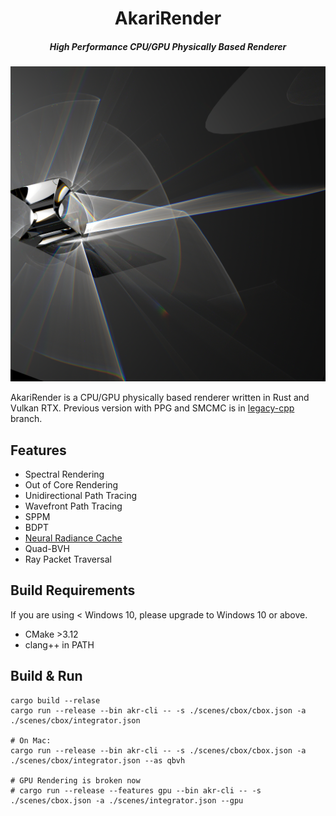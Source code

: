<h1 align="center">AkariRender</h1>
<h5 align="center">High Performance CPU/GPU Physically Based Renderer</h5>

<!-- ![](gallery/beauty4k.png) -->
![](gallery/psor.png)

AkariRender is a CPU/GPU physically based renderer written in Rust and Vulkan RTX.
Previous version with PPG and SMCMC is in [legacy-cpp](https://github.com/shiinamiyuki/akari_render/tree/legacy-cpp) branch.



## Features
- Spectral Rendering
- Out of Core Rendering
- Unidirectional Path Tracing
- Wavefront Path Tracing
- SPPM
- BDPT
- [Neural Radiance Cache](https://arxiv.org/pdf/2106.12372.pdf)
- Quad-BVH
- Ray Packet Traversal

## Build Requirements
If you are using < Windows 10, please upgrade to Windows 10 or above.
- CMake >3.12
- clang++ in PATH

## Build & Run
```
cargo build --relase
cargo run --release --bin akr-cli -- -s ./scenes/cbox/cbox.json -a ./scenes/cbox/integrator.json

# On Mac:
cargo run --release --bin akr-cli -- -s ./scenes/cbox/cbox.json -a ./scenes/cbox/integrator.json --as qbvh

# GPU Rendering is broken now
# cargo run --release --features gpu --bin akr-cli -- -s ./scenes/cbox.json -a ./scenes/integrator.json --gpu
```
